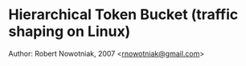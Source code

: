 # Hierarchical Token Bucket (traffic shaping on Linux)

Author: Robert Nowotniak, 2007  <<rnowotniak@gmail.com>>
